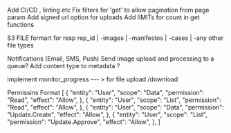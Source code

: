 Add CI/CD , linting etc
Fix filters for 'get' to allow pagination from page param
Add signed url option for uploads
Add lIMITs for count in get functions

S3 FILE formart for resp
rep_id
    | -images
    | -manifestos
    | -cases
    | -any other file types

Notifications (Email, SMS, Push)
Send image upload and processing to a queue?
Add content type to metadata  ?

implement monitor_progress --- > for file upload /download


Permissins Format
[
    {
        "entity": "User",
        "scope": "Data",
        "permission": "Read",
        "effect": "Allow",
    },
    {
        "entity": "User",
        "scope": "List",
        "permission": "Read",
        "effect": "Allow",
    },
    {
        "entity": "User",
        "scope": "Data",
        "permission": "Update.Create",
        "effect": "Allow",
    },
    {
        "entity": "User",
        "scope": "List",
        "permission": "Update.Approve",
        "effect": "Allow",
    },
]

